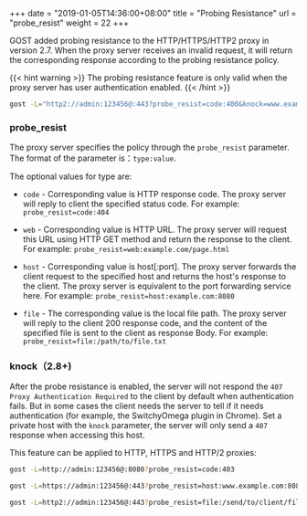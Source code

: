 +++
date = "2019-01-05T14:36:00+08:00"
title = "Probing Resistance"
url = "probe_resist"
weight = 22
+++

GOST added probing resistance to the HTTP/HTTPS/HTTP2 proxy in version 2.7. When the proxy server receives an invalid request, it will return the corresponding response according to the probing resistance policy.

{{< hint warning >}}
The probing resistance feature is only valid when the proxy server has user authentication enabled.
{{< /hint >}}

```bash
gost -L="http2://admin:123456@:443?probe_resist=code:400&knock=www.example.com"
```

### probe_resist

The proxy server specifies the policy through the `probe_resist` parameter. The format of the parameter is：`type:value`.

The optional values for type are:

* `code` - Corresponding value is HTTP response code. The proxy server will reply to client the specified status code. For example: `probe_resist=code:404`

* `web` - Corresponding value is HTTP URL. The proxy server will request this URL using HTTP GET method and return the response to the client. For example: `probe_resist=web:example.com/page.html`

* `host` - Corresponding value is host[:port]. The proxy server forwards the client request to the specified host and returns the host's response to the client. The proxy server is equivalent to the port forwarding service here. For example: `probe_resist=host:example.com:8080`

* `file` - The corresponding value is the local file path. The proxy server will reply to the client 200 response code, and the content of the specified file is sent to the client as response Body. For example: `probe_resist=file:/path/to/file.txt`

### knock（2.8+)

After the probe resistance is enabled, the server will not respond the `407 Proxy Authentication Required` to the client by default when authentication fails. But in some cases the client needs the server to tell if it needs authentication (for example, the SwitchyOmega plugin in Chrome). Set a private host with the `knock` parameter, the server will only send a `407` response when accessing this host.

This feature can be applied to HTTP, HTTPS and HTTP/2 proxies:

```bash
gost -L=http://admin:123456@:8080?probe_resist=code:403
```

```bash
gost -L=https://admin:123456@:443?probe_resist=host:www.example.com:8080
```

```bash
gost -L=http2://admin:123456@:443?probe_resist=file:/send/to/client/file.txt
```
